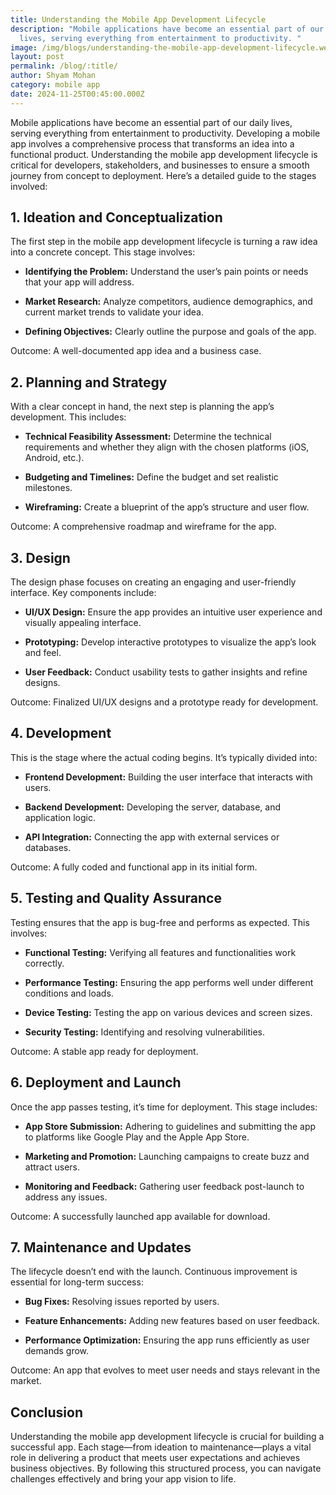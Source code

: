 ```yaml
---
title: Understanding the Mobile App Development Lifecycle
description: "Mobile applications have become an essential part of our daily
  lives, serving everything from entertainment to productivity. "
image: /img/blogs/understanding-the-mobile-app-development-lifecycle.webp
layout: post
permalink: /blog/:title/
author: Shyam Mohan
category: mobile app
date: 2024-11-25T00:45:00.000Z
---
```

Mobile applications have become an essential part of our daily lives, serving everything from entertainment to productivity. Developing a mobile app involves a comprehensive process that transforms an idea into a functional product. Understanding the mobile app development lifecycle is critical for developers, stakeholders, and businesses to ensure a smooth journey from concept to deployment. Here’s a detailed guide to the stages involved:


## 1. **Ideation and Conceptualization**

The first step in the mobile app development lifecycle is turning a raw idea into a concrete concept. This stage involves:

-   **Identifying the Problem:** Understand the user’s pain points or needs that your app will address.
    
-   **Market Research:** Analyze competitors, audience demographics, and current market trends to validate your idea.
    
-   **Defining Objectives:** Clearly outline the purpose and goals of the app.
    

Outcome: A well-documented app idea and a business case.


## 2. **Planning and Strategy**

With a clear concept in hand, the next step is planning the app’s development. This includes:

-   **Technical Feasibility Assessment:** Determine the technical requirements and whether they align with the chosen platforms (iOS, Android, etc.).
    
-   **Budgeting and Timelines:** Define the budget and set realistic milestones.
    
-   **Wireframing:** Create a blueprint of the app’s structure and user flow.
    

Outcome: A comprehensive roadmap and wireframe for the app.


## 3. **Design**

The design phase focuses on creating an engaging and user-friendly interface. Key components include:

-   **UI/UX Design:** Ensure the app provides an intuitive user experience and visually appealing interface.
    
-   **Prototyping:** Develop interactive prototypes to visualize the app’s look and feel.
    
-   **User Feedback:** Conduct usability tests to gather insights and refine designs.
    

Outcome: Finalized UI/UX designs and a prototype ready for development.



## 4. **Development**

This is the stage where the actual coding begins. It’s typically divided into:

-   **Frontend Development:** Building the user interface that interacts with users.
    
-   **Backend Development:** Developing the server, database, and application logic.
    
-   **API Integration:** Connecting the app with external services or databases.
    

Outcome: A fully coded and functional app in its initial form.


## 5. **Testing and Quality Assurance**

Testing ensures that the app is bug-free and performs as expected. This involves:

-   **Functional Testing:** Verifying all features and functionalities work correctly.
    
-   **Performance Testing:** Ensuring the app performs well under different conditions and loads.
    
-   **Device Testing:** Testing the app on various devices and screen sizes.
    
-   **Security Testing:** Identifying and resolving vulnerabilities.
    

Outcome: A stable app ready for deployment.


## 6. **Deployment and Launch**

Once the app passes testing, it’s time for deployment. This stage includes:

-   **App Store Submission:** Adhering to guidelines and submitting the app to platforms like Google Play and the Apple App Store.
    
-   **Marketing and Promotion:** Launching campaigns to create buzz and attract users.
    
-   **Monitoring and Feedback:** Gathering user feedback post-launch to address any issues.
    

Outcome: A successfully launched app available for download.


## 7. **Maintenance and Updates**

The lifecycle doesn’t end with the launch. Continuous improvement is essential for long-term success:

-   **Bug Fixes:** Resolving issues reported by users.
    
-   **Feature Enhancements:** Adding new features based on user feedback.
    
-   **Performance Optimization:** Ensuring the app runs efficiently as user demands grow.
    

Outcome: An app that evolves to meet user needs and stays relevant in the market.


## Conclusion

Understanding the mobile app development lifecycle is crucial for building a successful app. Each stage—from ideation to maintenance—plays a vital role in delivering a product that meets user expectations and achieves business objectives. By following this structured process, you can navigate challenges effectively and bring your app vision to life.
